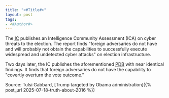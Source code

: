 ```yaml
---
title: "<#Title#>"
layout: post
tags:
- <#Author#>
---
```


The <abbr title="Intelligence Community">IC</abbr> publishes an Intelligence Community Assessment (ICA) on cyber threats to the election. The report finds "foreign adversaries do not have and will probably not obtain the capabilities to successfully execute widespread and undetected cyber attacks" on election infrastructure.

Two days later, the IC publishes the aforementioned <abbr title="President's Daily Briefing">PDB</abbr> with near identical findings. It finds that foreign adversaries do not have the capability to "covertly overturn the vote outcome."

Source: Tulsi Gabbard, [Trump targeted by Obama administration]({% post_url 2025-07-18-truth-about-2016 %})
